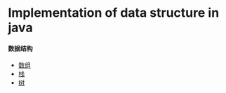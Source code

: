 # Implementation of data structure in java

#### 数据结构
- [数组](MD/Array.md)
- [栈](MD/Stack.md)
- [树](MD/Tree.md)
  
